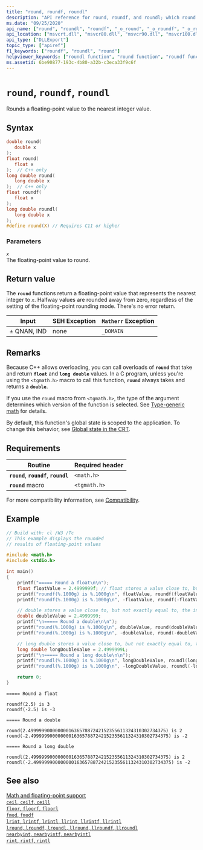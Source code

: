 ```yaml
---
title: "round, roundf, roundl"
description: "API reference for round, roundf, and roundl; which round a floating-point value to the nearest integer value."
ms.date: "09/25/2020"
api_name: ["round", "roundl", "roundf", "_o_round", "_o_roundf", "_o_roundl"]
api_location: ["msvcrt.dll", "msvcr80.dll", "msvcr90.dll", "msvcr100.dll", "msvcr100_clr0400.dll", "msvcr110.dll", "msvcr110_clr0400.dll", "msvcr120.dll", "msvcr120_clr0400.dll", "ucrtbase.dll", "api-ms-win-crt-math-l1-1-0.dll", "api-ms-win-crt-private-l1-1-0.dll"]
api_type: ["DLLExport"]
topic_type: ["apiref"]
f1_keywords: ["roundf", "roundl", "round"]
helpviewer_keywords: ["roundl function", "round function", "roundf function"]
ms.assetid: 6be90877-193c-4b80-a32b-c3eca33f9c6f
---
```

# `round`, `roundf`, `roundl`

Rounds a floating-point value to the nearest integer value.

## Syntax

```C
double round(
   double x
);
float round(
   float x
);  // C++ only
long double round(
   long double x
);  // C++ only
float roundf(
   float x
);
long double roundl(
   long double x
);
#define round(X) // Requires C11 or higher
```

### Parameters

*`x`*\
The floating-point value to round.

## Return value

The **`round`** functions return a floating-point value that represents the nearest integer to *`x`*. Halfway values are rounded away from zero, regardless of the setting of the floating-point rounding mode. There's no error return.

|Input|SEH Exception|`Matherr` Exception|
|-----------|-------------------|-----------------------|
|± QNAN, IND|none|`_DOMAIN`|

## Remarks

Because C++ allows overloading, you can call overloads of **`round`** that take and return **`float`** and **`long double`** values. In a C program, unless you're using the `<tgmath.h>` macro to call this function, **`round`** always takes and returns a **`double`**.

If you use the `round` macro from `<tgmath.h>`, the type of the argument determines which version of the function is selected. See [Type-generic math](../tgmath.md) for details.

By default, this function's global state is scoped to the application. To change this behavior, see [Global state in the CRT](../global-state.md).

## Requirements

|Routine|Required header|
|-------------|---------------------|
|**`round`**, **`roundf`**, **`roundl`**|`<math.h>`|
|**`round`** macro | `<tgmath.h>` |

For more compatibility information, see [Compatibility](../compatibility.md).

## Example

```C
// Build with: cl /W3 /Tc
// This example displays the rounded
// results of floating-point values

#include <math.h>
#include <stdio.h>

int main()
{
    printf("===== Round a float\n\n");
    float floatValue = 2.4999999f; // float stores a value close to, but not exactly equal to, the initializer below. floatValue will contain 2.5 because it is the closest single precision value
    printf("roundf(%.1000g) is %.1000g\n", floatValue, roundf(floatValue));
    printf("roundf(%.1000g) is %.1000g\n", -floatValue, roundf(-floatValue));

    // double stores a value close to, but not exactly equal to, the initializer below. The closest double value is just slightly larger.
    double doubleValue = 2.4999999;
    printf("\n===== Round a double\n\n");
    printf("round(%.1000g) is %.1000g\n", doubleValue, round(doubleValue));
    printf("round(%.1000g) is %.1000g\n", -doubleValue, round(-doubleValue));

    // long double stores a value close to, but not exactly equal to, the initializer below. The closest long double value is just slightly larger.
    long double longDoubleValue = 2.4999999L;
    printf("\n===== Round a long double\n\n");
    printf("roundl(%.1000g) is %.1000g\n", longDoubleValue, roundl(longDoubleValue));
    printf("roundl(%.1000g) is %.1000g\n", -longDoubleValue, roundl(-longDoubleValue));

    return 0;
}
```

```Output
===== Round a float

roundf(2.5) is 3
roundf(-2.5) is -3

===== Round a double

round(2.499999900000000163657887242152355611324310302734375) is 2
round(-2.499999900000000163657887242152355611324310302734375) is -2

===== Round a long double

roundl(2.499999900000000163657887242152355611324310302734375) is 2
roundl(-2.499999900000000163657887242152355611324310302734375) is -2
```

## See also

[Math and floating-point support](../floating-point-support.md)\
[`ceil`, `ceilf`, `ceill`](ceil-ceilf-ceill.md)\
[`floor`, `floorf`, `floorl`](floor-floorf-floorl.md)\
[`fmod`, `fmodf`](fmod-fmodf.md)\
[`lrint`, `lrintf`, `lrintl`, `llrint`, `llrintf`, `llrintl`](lrint-lrintf-lrintl-llrint-llrintf-llrintl.md)\
[`lround`, `lroundf`, `lroundl`, `llround`, `llroundf`, `llroundl`](lround-lroundf-lroundl-llround-llroundf-llroundl.md)\
[`nearbyint`, `nearbyintf`, `nearbyintl`](nearbyint-nearbyintf-nearbyintl1.md)\
[`rint`, `rintf`, `rintl`](rint-rintf-rintl.md)

